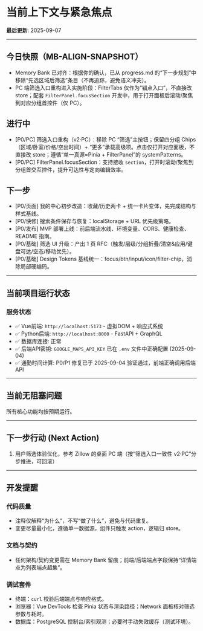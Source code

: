 # 当前上下文与紧急焦点

**最后更新**: 2025-09-07

---

## 今日快照（MB-ALIGN-SNAPSHOT）
- Memory Bank 已对齐：根据你的确认，已从 progress.md 的“下一步规划”中移除“先选区域后筛选”条目（不再追踪，避免语义冲突）。
- PC 端筛选入口重构进入实施阶段：FilterTabs 仅作为“锚点入口”，不直接改 store；配套 `FilterPanel.focusSection` 开发中，用于打开面板后滚动/聚焦到对应分组首控件（仅 PC）。

## 进行中
- [P0/PC] 筛选入口重构（v2·PC）：移除 PC “筛选”主按钮；保留四分组 Chips（区域/卧室/价格/空出时间）+ “更多”承载高级项。点击仅打开对应面板，不直接改 store；遵循“单一真源=Pinia + FilterPanel”的 systemPatterns。
- [P0/PC] FilterPanel.focusSection：支持接收 `section`，打开时滚动/聚焦到分组首交互控件，提升可达性与定向编辑效率。

## 下一步
- [P0/页面] 我的中心初步改造：收藏/历史两卡 + 统一卡片变体，先完成结构与样式基线。
- [P0/快修] 搜索条件保存与恢复：localStorage + URL 优先级策略。
- [P0/发布] MVP 部署上线：前后端流水线、环境变量、CORS、健康检查、README 指南。
- [P0/基础] 筛选 UI 升级：产出 1 页 RFC（触发/层级/分组折叠/清空&应用/键盘可达/空态/移动优先）。
- [P0/基础] Design Tokens 基线统一：focus/btn/input/icon/filter-chip，消除局部硬编码。

---

## 当前项目运行状态

### 服务状态
- ✅ Vue前端: `http://localhost:5173` - 虚拟DOM + 响应式系统
- ✅ Python后端: `http://localhost:8000` - FastAPI + GraphQL
- ✅ 数据库连接: 正常
- ✅ 后端API密钥: `GOOGLE_MAPS_API_KEY` 已在 `.env` 文件中正确配置 (2025-09-04)
- ✅ 通勤时间计算: P0/P1 修复已于 2025-09-04 验证通过，前端正确调用后端 API

---

## 当前无阻塞问题
所有核心功能均按预期运行。

---

## 下一步行动 (Next Action)
1. 用户筛选体验优化，参考 Zillow 的桌面 PC 端（按“筛选入口一致性 v2·PC”分步推进，可回滚）

---

## 开发提醒

### 代码质量
- 注释仅解释“为什么”，不写“做了什么”，避免与代码重复。
- 变更尽量最小化，遵循单一数据源，组件只触发 action，逻辑归 store。

### 文档与契约
- 任何架构/契约变更需在 Memory Bank 留痕；前端/后端端点字段保持“详情端点为列表端点超集”。

### 调试套件
- 终端：`curl` 校验后端端点与响应格式。
- 浏览器：Vue DevTools 检查 Pinia 状态与渲染路径；Network 面板核对筛选参数与耗时。
- 数据库：PostgreSQL 控制台/索引观测；必要时手动失效缓存（测试环境）。
